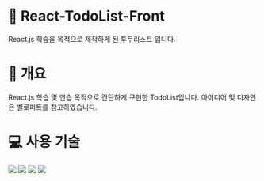 # 📅 React-TodoList-Front
React.js 학습을 목적으로 제작하게 된 투두리스트 입니다.

# 📃 개요
React.js 학습 및 연습 목적으로 간단하게 구현한 TodoList입니다.
아이디어 및 디자인은 벨로퍼트를 참고하였습니다.
# 💻 사용 기술
  <img src="https://img.shields.io/badge/html5-E34F26?style=for-the-badge&logo=html5&logoColor=white"> 
  <img src="https://img.shields.io/badge/css-1572B6?style=for-the-badge&logo=css3&logoColor=white"> 
  <img src="https://img.shields.io/badge/javascript-F7DF1E?style=for-the-badge&logo=javascript&logoColor=black"> 
  <img src="https://img.shields.io/badge/react-61DAFB?style=for-the-badge&logo=react&logoColor=black"> 

   
